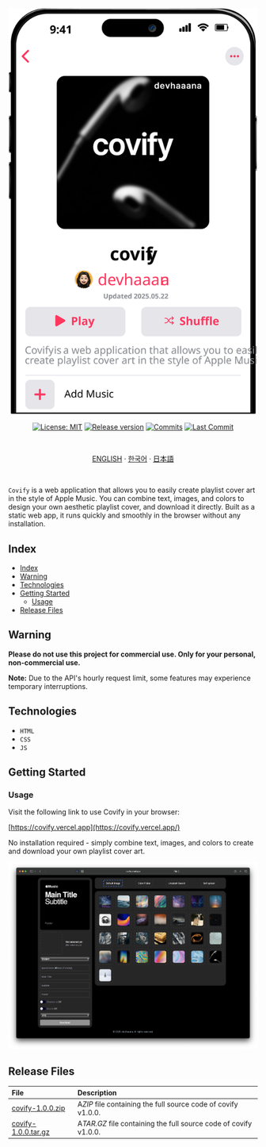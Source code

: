 <div align="center">

  [![radipy](images/banner.svg)](#readme)

  [![License: MIT](https://img.shields.io/badge/License-MIT-yellow.svg?style=for-the-badge)](LICENSE "License")
  [![Release version](https://img.shields.io/github/release/devhaaana/covify.svg?label=Download&style=for-the-badge)](#release-files "Release Files")
  [![Commits](https://img.shields.io/github/commit-activity/y/devhaaana/covify.svg?label=commits&style=for-the-badge)](https://github.com/devhaaana/radipy/commits "Commit History")
  [![Last Commit](https://img.shields.io/github/last-commit/devhaaana/covify.svg?label=&style=for-the-badge&display_timestamp=committer)](https://github.com/devhaaana/radipy/pulse/monthly "Last Commit")

</div>

<br />

<div align="center">

[ENGLISH](/README.md)  ·  [한국어](/documents/README-KR.md)  ·  [日本語](/documents/README-JP.md)

</div>

<br />

`Covify` is a web application that allows you to easily create playlist cover art in the style of Apple Music.
You can combine text, images, and colors to design your own aesthetic playlist cover, and download it directly.
Built as a static web app, it runs quickly and smoothly in the browser without any installation.

## Index

- [Index](#index)
- [Warning](#warning)
- [Technologies](#technologies)
- [Getting Started](#getting-started)
  - [Usage](#usage)
- [Release Files](#release-files)

## Warning

**Please do not use this project for commercial use. Only for your personal, non-commercial use.**

**Note:** Due to the API's hourly request limit, some features may experience temporary interruptions.

## Technologies

- `HTML`
- `CSS`
- `JS`

## Getting Started

### Usage

Visit the following link to use Covify in your browser:

[https://covify.vercel.app](https://covify.vercel.app/)

No installation required - simply combine text, images, and colors to create and download your own playlist cover art.

![base-ui](./images/base-ui.png)

## Release Files

| File                                                                                    | Description                                                        |
| :-------------------------------------------------------------------------------------- | :----------------------------------------------------------------- |
| [covify-1.0.0.zip](https://github.com/devhaaana/covify/archive/refs/tags/v1.0.0.zip)       | A*ZIP* file containing the full source code of covify v1.0.0.    |
| [covify-1.0.0.tar.gz](https://github.com/devhaaana/covify/archive/refs/tags/v1.0.0.tar.gz) | A*TAR.GZ* file containing the full source code of covify v1.0.0. |